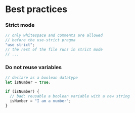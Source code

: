 # Best practices

### Strict mode

```javascript
// only whitespace and comments are allowed
// before the use-strict pragma
"use strict";
// the rest of the file runs in strict mode
// ...
```

### Do not reuse variables

```javascript
// declare as a boolean datatype
let isNumber = true;

if (isNumber) {
  // bad: reusable a boolean variable with a new string
  isNumber = "I am a number";
}
```
